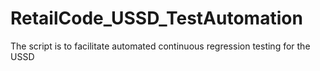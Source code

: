 # RetailCode_USSD_TestAutomation
The script is to facilitate automated continuous regression testing for the USSD
